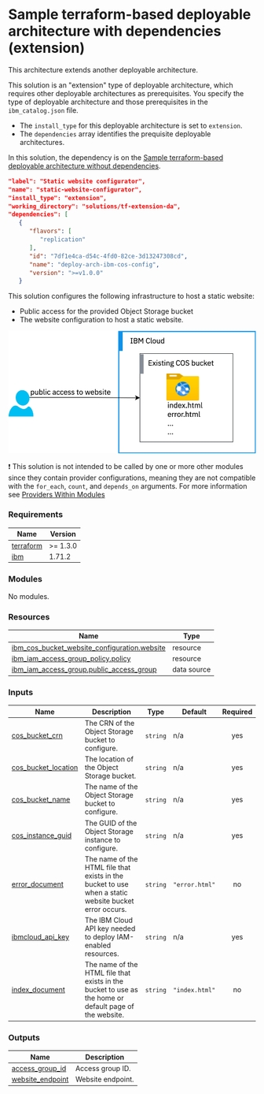# Sample terraform-based deployable architecture with dependencies (extension)

This architecture extends another deployable architecture.

This solution is an "extension" type of deployable architecture, which requires other deployable architectures as prerequisites. You specify the type of deployable architecture and those prerequisites in the `ibm_catalog.json` file.

- The `install_type` for this deployable architecture is set to `extension`.
- The `dependencies` array identifies the prequisite deployable architectures.

In this solution, the dependency is on the [Sample terraform-based deployable architecture without dependencies](../tf-fullstack-da).

```json
"label": "Static website configurator",
"name": "static-website-configurator",
"install_type": "extension",
"working_directory": "solutions/tf-extension-da",
"dependencies": [
   {
      "flavors": [
         "replication"
      ],
      "id": "7df1e4ca-d54c-4fd0-82ce-3d13247308cd",
      "name": "deploy-arch-ibm-cos-config",
      "version": ">=v1.0.0"
   }
```

This solution configures the following infrastructure to host a static website:
- Public access for the provided Object Storage bucket
- The website configuration to host a static website.

![cos-website](../../reference-architectures/cos-website.svg)

:exclamation: This solution is not intended to be called by one or more other modules since they contain provider configurations, meaning they are not compatible with the `for_each`, `count`, and `depends_on` arguments. For more information see [Providers Within Modules](https://developer.hashicorp.com/terraform/language/modules/develop/providers)

<!-- Below content is automatically populated via pre-commit hook -->
<!-- BEGINNING OF PRE-COMMIT-TERRAFORM DOCS HOOK -->
### Requirements

| Name | Version |
|------|---------|
| <a name="requirement_terraform"></a> [terraform](#requirement\_terraform) | >= 1.3.0 |
| <a name="requirement_ibm"></a> [ibm](#requirement\_ibm) | 1.71.2 |

### Modules

No modules.

### Resources

| Name | Type |
|------|------|
| [ibm_cos_bucket_website_configuration.website](https://registry.terraform.io/providers/ibm-cloud/ibm/1.71.2/docs/resources/cos_bucket_website_configuration) | resource |
| [ibm_iam_access_group_policy.policy](https://registry.terraform.io/providers/ibm-cloud/ibm/1.71.2/docs/resources/iam_access_group_policy) | resource |
| [ibm_iam_access_group.public_access_group](https://registry.terraform.io/providers/ibm-cloud/ibm/1.71.2/docs/data-sources/iam_access_group) | data source |

### Inputs

| Name | Description | Type | Default | Required |
|------|-------------|------|---------|:--------:|
| <a name="input_cos_bucket_crn"></a> [cos\_bucket\_crn](#input\_cos\_bucket\_crn) | The CRN of the Object Storage bucket to configure. | `string` | n/a | yes |
| <a name="input_cos_bucket_location"></a> [cos\_bucket\_location](#input\_cos\_bucket\_location) | The location of the Object Storage bucket. | `string` | n/a | yes |
| <a name="input_cos_bucket_name"></a> [cos\_bucket\_name](#input\_cos\_bucket\_name) | The name of the Object Storage bucket to configure. | `string` | n/a | yes |
| <a name="input_cos_instance_guid"></a> [cos\_instance\_guid](#input\_cos\_instance\_guid) | The GUID of the Object Storage instance to configure. | `string` | n/a | yes |
| <a name="input_error_document"></a> [error\_document](#input\_error\_document) | The name of the HTML file that exists in the bucket to use when a static website bucket error occurs. | `string` | `"error.html"` | no |
| <a name="input_ibmcloud_api_key"></a> [ibmcloud\_api\_key](#input\_ibmcloud\_api\_key) | The IBM Cloud API key needed to deploy IAM-enabled resources. | `string` | n/a | yes |
| <a name="input_index_document"></a> [index\_document](#input\_index\_document) | The name of the HTML file that exists in the bucket to use as the home or default page of the website. | `string` | `"index.html"` | no |

### Outputs

| Name | Description |
|------|-------------|
| <a name="output_access_group_id"></a> [access\_group\_id](#output\_access\_group\_id) | Access group ID. |
| <a name="output_website_endpoint"></a> [website\_endpoint](#output\_website\_endpoint) | Website endpoint. |
<!-- END OF PRE-COMMIT-TERRAFORM DOCS HOOK -->
